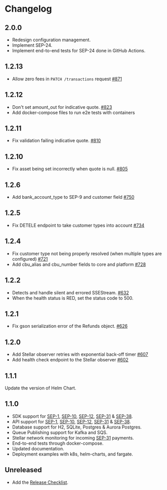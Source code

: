 # Changelog

## 2.0.0
* Redesign configuration management.
* Implement SEP-24.
* Implement end-to-end tests for SEP-24 done in GitHub Actions.

## 1.2.13
* Allow zero fees in `PATCH /transactions` request [#871](https://github.com/stellar/anchor-platform/pull/871)

## 1.2.12
* Don't set amount_out for indicative quote. [#823](https://github.com/stellar/anchor-platform/pull/823)
* Add docker-compose files to run e2e tests with containers

## 1.2.11
* Fix validation failing indicative quote. [#810](https://github.com/stellar/anchor-platform/pull/810)

## 1.2.10
* Fix asset being set incorrectly when quote is null. [#805](https://github.com/stellar/anchor-platform/pull/805)

## 1.2.6
* Add bank_account_type to SEP-9 and customer field [#750](https://github.com/stellar/anchor-platform/pull/750)

## 1.2.5
* Fix DETELE endpoint to take customer types into account [#734](https://github.com/stellar/anchor-platform/pull/734)

## 1.2.4
* Fix customer type not being properly resolved (when multiple types are configured) [#721](https://github.com/stellar/anchor-platform/pull/721)
* Add cbu_alias and cbu_number fields to core and platform [#728](https://github.com/stellar/anchor-platform/pull/728)

## 1.2.2
* Detects and handle silent and errored SSEStream. [#632](https://github.com/stellar/anchor-platform/issues/632)
* When the health status is RED, set the status code to 500.

## 1.2.1
* Fix gson serialization error of the Refunds object. [#626](https://github.com/stellar/anchor-platform/issues/626) 

## 1.2.0
* Add Stellar observer retries with exponential back-off timer [#607](https://github.com/stellar/anchor-platform/pull/607)
* Add health check endpoint to the Stellar observer [#602](https://github.com/stellar/anchor-platform/pull/602)

## 1.1.1

Update the version of Helm Chart.

## 1.1.0

* SDK support for [SEP-1], [SEP-10], [SEP-12], [SEP-31] & [SEP-38].
* API support for [SEP-1], [SEP-10], [SEP-12], [SEP-31] & [SEP-38].
* Database support for H2, SQLite, Postgres & Aurora Postgres.
* Queue Publishing support for Kafka and SQS.
* Stellar network monitoring for incoming [SEP-31] payments.
* End-to-end tests through docker-compose.
* Updated documentation.
* Deployment examples with k8s, helm-charts, and fargate. 

## Unreleased

- Add the [Release Checklist](.github/ISSUE_TEMPLATE/release_a_new_version.md).

[SEP-1]: https://stellar.org/protocol/sep-1
[SEP-10]: https://stellar.org/protocol/sep-10
[SEP-12]: https://stellar.org/protocol/sep-12
[SEP-31]: https://stellar.org/protocol/sep-31
[SEP-38]: https://stellar.org/protocol/sep-38
